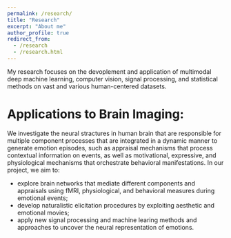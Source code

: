 ```yaml
---
permalink: /research/
title: "Research"
excerpt: "About me"
author_profile: true
redirect_from:
  - /research
  - /research.html
---
```


My research focuses on the devoplement and application of multimodal deep machine learning, computer vision, signal processing, and statistical methods on vast and various human-centered datasets.

# Applications to Brain Imaging:

We investigate the neural stractures in human brain that are responsible for multiple component processes that are integrated in a dynamic manner to generate emotion episodes, such as appraisal mechanisms that process contextual information on events, as well as motivational, expressive, and physiological mechanisms that orchestrate behavioral manifestations.
In our project, we aim to:
- explore brain networks that mediate different components and appraisals using fMRI, physiological, and behavioral measures during emotional events;
- develop naturalistic elicitation procedures by exploiting aesthetic and emotional movies;
- apply new signal processing and machine learing methods and approaches to uncover the neural representation of emotions.
